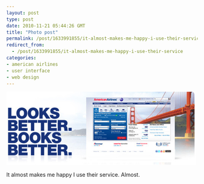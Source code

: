 ```yaml
---
layout: post
type: post
date: 2010-11-21 05:44:26 GMT
title: "Photo post"
permalink: /post/1633991855/it-almost-makes-me-happy-i-use-their-service
redirect_from: 
  - /post/1633991855/it-almost-makes-me-happy-i-use-their-service
categories:
- american airlines
- user interface
- web design
---
```

![](/assets/images/tumblr_lc0jesuQlQ1qb098no1_r1_500.jpg)

It almost makes me happy I use their service. Almost.